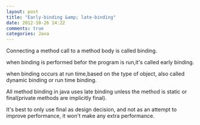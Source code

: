```yaml
---
layout: post
title: "Early-binding &amp; late-binding"
date: 2012-10-26 14:22
comments: true
categories: Java
---
```

Connecting a method call to a method body is called binding.

when binding is performed befor the program is run,it's called early binding.

when binding occurs at run time,based on the type of object, also called dynamic binding or run time binding.

All method binding in java uses late binding unless the method is static or final(private methods are implicitly final).

It's best to only use final as design decision, and not as an attempt to improve performance, it won't make any extra performance.
